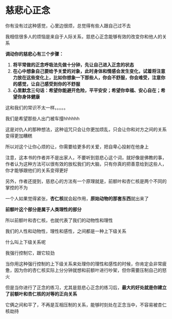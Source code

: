 # 慈悲心正念

你有没有过这种感觉，心里边很烦，总觉得有些人跟自己过不去

我相信很多人的烦恼是来自于人际关系，慈悲心正念能够有效的改变你和他人的关系



**调动你的慈悲心有三个步骤：**

1. **将平常做的正念呼吸法先做十分钟，先让自己进入正念的状态**
2. **在心中想象自己要给予关爱的对象，此时身体和情感会发生变化，试着将注意力放在这些变化上，比如你想象一下那些人，你会不舒服，你会难受，注意你的感觉，让自己感受到你的不舒服**
3. **心里默念三句话：希望你能避开危险，平平安安；希望你幸福、安心自在；希望你身体健康**



这和我们的常识不太一样。。。。。

我们是希望那些人出门被车撞hhhhhh

这是对仇人的那种想法，这种诅咒只会让你更加烦乱，只会让你和对方之间的关系变得更加糟糕

所以对这个让你心烦的让，你需要给更多的关爱，把自卑心投射在他身上



注意，这本书的作者并不是出家人，不要听到慈悲心这个词，就好像是佛教的事，作者认为这种方法可以很有效的放松我们的大脑，只有你真的把善意给到这些人，你才能够跟他们的关系变得更好



另外，作者还提到，慈悲心的方法有一个原理就是，前额叶和杏仁核是两个不同的掌控的不为

一个人如果觉得紧张，**杏仁核**就会起作用，**原始动物的那套东西**就出来了

**前额叶这个部分是属于人类理性的部分**



所以前额叶和杏仁核，也就代表了我们的动物性和理性

我们的人性和动物性，理性和感性，之间都是一种上下级关系

什么叫上下级关系呢

我强行控制它，跟它较劲

当你用这种强行控制的上下级关系来处理你的理性和感性的时候，你肯定会非常疲惫，因为你的杏仁核实际上分分钟就想和前额叶进行吵架，但你需要压制自己的怒火



但是当你进行了正念的练习，尤其是慈悲心正念的练习后，**最大的好处就是你建立了前额叶和杏仁核的对等的正向关系**

它俩之间和平了，不再是互相压制的关系，能够时刻处在正念当中，不容易被杏仁核劫持

